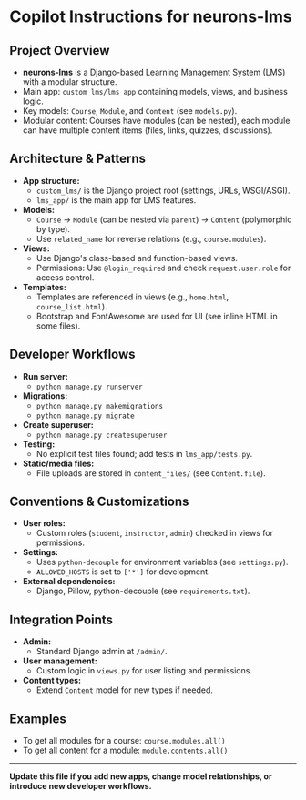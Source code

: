 # Copilot Instructions for neurons-lms

## Project Overview
- **neurons-lms** is a Django-based Learning Management System (LMS) with a modular structure.
- Main app: `custom_lms/lms_app` containing models, views, and business logic.
- Key models: `Course`, `Module`, and `Content` (see `models.py`).
- Modular content: Courses have modules (can be nested), each module can have multiple content items (files, links, quizzes, discussions).

## Architecture & Patterns
- **App structure:**
  - `custom_lms/` is the Django project root (settings, URLs, WSGI/ASGI).
  - `lms_app/` is the main app for LMS features.
- **Models:**
  - `Course` → `Module` (can be nested via `parent`) → `Content` (polymorphic by type).
  - Use `related_name` for reverse relations (e.g., `course.modules`).
- **Views:**
  - Use Django's class-based and function-based views.
  - Permissions: Use `@login_required` and check `request.user.role` for access control.
- **Templates:**
  - Templates are referenced in views (e.g., `home.html`, `course_list.html`).
  - Bootstrap and FontAwesome are used for UI (see inline HTML in some files).

## Developer Workflows
- **Run server:**
  - `python manage.py runserver`
- **Migrations:**
  - `python manage.py makemigrations`
  - `python manage.py migrate`
- **Create superuser:**
  - `python manage.py createsuperuser`
- **Testing:**
  - No explicit test files found; add tests in `lms_app/tests.py`.
- **Static/media files:**
  - File uploads are stored in `content_files/` (see `Content.file`).

## Conventions & Customizations
- **User roles:**
  - Custom roles (`student`, `instructor`, `admin`) checked in views for permissions.
- **Settings:**
  - Uses `python-decouple` for environment variables (see `settings.py`).
  - `ALLOWED_HOSTS` is set to `['*']` for development.
- **External dependencies:**
  - Django, Pillow, python-decouple (see `requirements.txt`).

## Integration Points
- **Admin:**
  - Standard Django admin at `/admin/`.
- **User management:**
  - Custom logic in `views.py` for user listing and permissions.
- **Content types:**
  - Extend `Content` model for new types if needed.

## Examples
- To get all modules for a course: `course.modules.all()`
- To get all content for a module: `module.contents.all()`

---

**Update this file if you add new apps, change model relationships, or introduce new developer workflows.**
